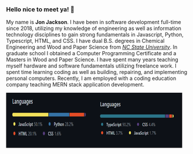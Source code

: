 ### Hello nice to meet ya! 👋

<!--
**ocskier/ocskier** is a ✨ _special_ ✨ repository because its `README.md` (this file) appears on your GitHub profile.
-->
My name is **Jon Jackson**.  I have been in software development full-time since 2018, utilizing my knowledge of engineering as well as information technology disciplines to gain strong fundamentals in Javascript, Python, Typescript, HTML, and CSS.  I have dual B.S. degrees in Chemical Engineering and Wood and Paper Science from [*NC State University*](https:ncsu.edu). In graduate school I obtained a Computer Programming Certificate and a Masters in Wood and Paper Science. I have spent many years teaching myself hardware and software fundamentals utilizing freelance work. I spent time learning coding as well as building, repairing, and implementing personal
computers.  Recently, I am employed with a coding education company teaching MERN stack application development.

<img src="Lang1.PNG" width=240 height=150 /><img src="Lang2.PNG" width=240 height=150 />
